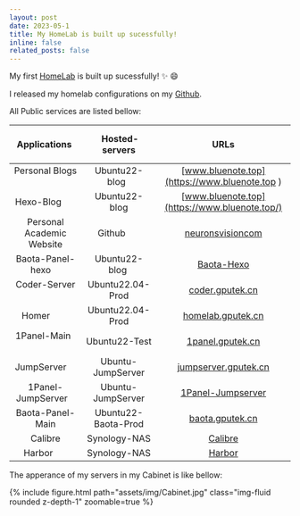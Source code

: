 ```yaml
---
layout: post
date: 2023-05-1 
title: My HomeLab is built up sucessfully!
inline: false
related_posts: false
---
```


My first [HomeLab](http://www.gputek.cn:8083/) is built up sucessfully! :sparkles: :smile:

I released my homelab configurations on my [Github](https://github.com/LiZheng1997/homelab).

All Public services are listed bellow:


|        Applications       |  Hosted-servers   |URLs                                                       |
| :-----------------------: | :--------------:  | :------------------------------------:                    |
|Personal Blogs             |Ubuntu22-blog      |[www.bluenote.top](https://www.bluenote.top )              |
|Hexo-Blog                  |Ubuntu22-blog      |[www.bluenote.top](https://www.bluenote.top/)              |
|Personal Academic Website  |Github             |[neuronsvisioncom](https://neuronsvisioncom/)              |
|Baota-Panel-hexo           |Ubuntu22-blog      |[Baota-Hexo](https://www.gputek.cn:26459/ad31e4e2)         |
|Coder-Server               |Ubuntu22.04-Prod   |[coder.gputek.cn](http://coder.gputek.cn)                  |
|Homer                      |Ubuntu22.04-Prod   |[homelab.gputek.cn](http://homelab.gputek.cn/)             |
|1Panel-Main                |Ubuntu22-Test      |[1panel.gputek.cn](http://1panel.gputek.cn/)               |
|JumpServer                 |Ubuntu-JumpServer  |[jumpserver.gputek.cn](http://jumpserver.gputek.cn/)       |
|1Panel-JumpServer          |Ubuntu-JumpServer  |[1Panel-Jumpserver](https://www.gputek.cn:34307/7bea1109d8)|
|Baota-Panel-Main           |Ubuntu22-Baota-Prod|[baota.gputek.cn](http://baota.gputek.cn/)                 |
|Calibre                    |Synology-NAS       |[Calibre](http://www.synotech.top:8888/)                   |
|Harbor                     |Synology-NAS       |[Harbor](https://www.synotech.top:4001)                    |

The apperance of my servers in my Cabinet is like bellow:

<div class="row mt-3">
    <div class="col-sm mt-3 mt-md-0">
        {% include figure.html path="assets/img/Cabinet.jpg" class="img-fluid rounded z-depth-1" zoomable=true %}
    </div>
</div>
